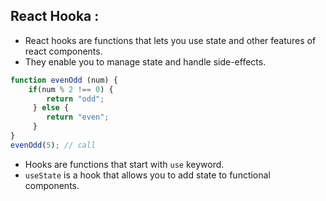 ## React Hooka :

- React hooks are functions that lets you use state and other features of react components.
- They enable you to manage state and handle side-effects.

```js
function evenOdd (num) {
    if(num % 2 !== 0) {
        return "odd";
     } else {
        return "even";
     }
}
evenOdd(5); // call
```

- Hooks are functions that start with `use` keyword.
- `useState` is a hook that allows you to add state to functional components.
